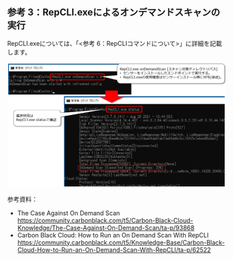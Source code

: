 ## 参考 3：RepCLI.exeによるオンデマンドスキャンの実行

RepCLI.exeについては、「\<参考 6：RepCLIコマンドについて\>」に詳細を記載します。

![](../media/image55.png)

参考資料：
- The Case Against On Demand Scan  
  https://community.carbonblack.com/t5/Carbon-Black-Cloud-Knowledge/The-Case-Against-On-Demand-Scan/ta-p/93868
- Carbon Black Cloud: How to Run an On Demand Scan With RepCLI  
  https://community.carbonblack.com/t5/Knowledge-Base/Carbon-Black-Cloud-How-to-Run-an-On-Demand-Scan-With-RepCLI/ta-p/62522
